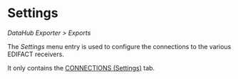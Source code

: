 # Settings

*DataHub Exporter > Exports*

The *Settings* menu entry is used to configure the connections to the various EDIFACT receivers.

It only contains the [CONNECTIONS (Settings)](./02a_Connections.md) tab.